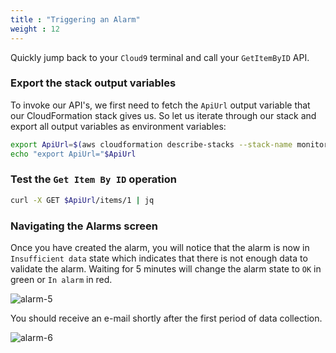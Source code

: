 ```yaml
---
title : "Triggering an Alarm"
weight : 12
---
```


Quickly jump back to your `Cloud9` terminal and call your `GetItemByID` API. 

### Export the stack output variables

To invoke our API's, we first need to fetch the `ApiUrl` output variable that our CloudFormation stack gives us. So let us iterate through our stack and export all output variables as environment variables:

```sh
export ApiUrl=$(aws cloudformation describe-stacks --stack-name monitoring-app --output json | jq '.Stacks[].Outputs[] | select(.OutputKey=="ApiUrl") | .OutputValue' | sed -e 's/^"//'  -e 's/"$//')
echo "export ApiUrl="$ApiUrl
```

### Test the `Get Item By ID` operation

```sh
curl -X GET $ApiUrl/items/1 | jq
```

### Navigating the Alarms screen

Once you have created the alarm, you will notice that the alarm is now in `Insufficient data` state which indicates that there is not enough data to validate the alarm. Waiting for 5 minutes will change the alarm state to `OK` in green or `In alarm` in red.

![alarm-5](/static/images/alarm_5.png)

You should receive an e-mail shortly after the first period of data collection.

![alarm-6](/static/images/alarm_6.png)
